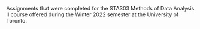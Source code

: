 Assignments that were completed for the STA303 Methods of Data Analysis II course offered during the Winter 2022 semester at the University of Toronto.
